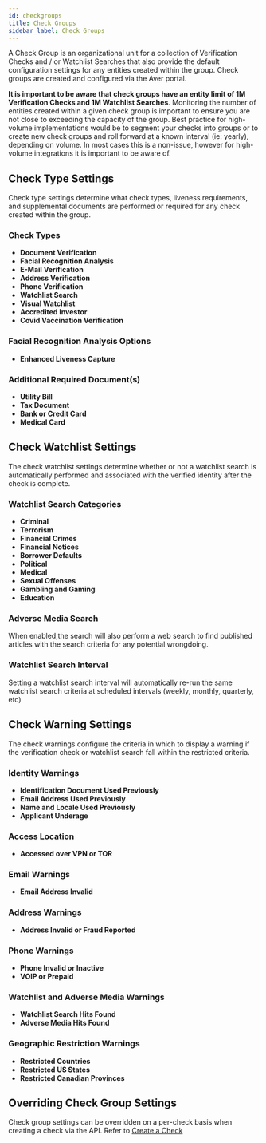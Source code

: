 ```yaml
---
id: checkgroups
title: Check Groups
sidebar_label: Check Groups
---
```


<p>
A Check Group is an organizational unit for a collection of Verification Checks and / or Watchlist Searches that also provide the default configuration settings for any entities created within the group. Check groups are created and configured via the Aver portal.
</p>
<p>
<b>It is important to be aware that check groups have an entity limit of 1M Verification Checks and 1M Watchlist Searches</b>.  Monitoring the number of entities created within a given check group is important to ensure you are not close to exceeding the capacity of the group.  Best practice for high-volume implementations would be to segment your checks into groups or to create new check groups and roll forward at a known interval (ie: yearly), depending on volume.  In most cases this is a non-issue, however for high-volume integrations it is important to be aware of.
</p>


## Check Type Settings
<p>
Check type settings determine what check types, liveness requirements, and supplemental documents are performed or required for any check created within the group.
</p>

### Check Types
- <b>Document Verification</b>
- <b>Facial Recognition Analysis</b>
- <b>E-Mail Verification</b>
- <b>Address Verification</b>
- <b>Phone Verification</b>
- <b>Watchlist Search</b>
- <b>Visual Watchlist</b>
- <b>Accredited Investor</b>
- <b>Covid Vaccination Verification</b>

### Facial Recognition Analysis Options
- <b>Enhanced Liveness Capture</b>

### Additional Required Document(s)
- <b>Utility Bill</b>
- <b>Tax Document</b>
- <b>Bank or Credit Card</b>
- <b>Medical Card</b>


## Check Watchlist Settings
<p>
The check watchlist settings determine whether or not a watchlist search is automatically performed and associated with the verified identity after the check is complete.
</p>

### Watchlist Search Categories
- <b>Criminal</b>
- <b>Terrorism</b>
- <b>Financial Crimes</b>
- <b>Financial Notices</b>
- <b>Borrower Defaults</b>
- <b>Political</b>
- <b>Medical</b>
- <b>Sexual Offenses</b>
- <b>Gambling and Gaming</b>
- <b>Education</b>


### Adverse Media Search
When enabled,the search will also perform a web search to find published articles with the search criteria for any potential wrongdoing.

### Watchlist Search Interval
Setting a watchlist search interval will automatically re-run the same watchlist search criteria at scheduled intervals (weekly, monthly, quarterly, etc)


## Check Warning Settings 
<p>
The check warnings configure the criteria in which to display a warning if the verification check or watchlist search fall within the restricted criteria.
</p>

### Identity Warnings
- <b>Identification Document Used Previously</b>
- <b>Email Address Used Previously</b>
- <b>Name and Locale Used Previously</b>
- <b>Applicant Underage</b>

### Access Location
- <b>Accessed over VPN or TOR</b>

### Email Warnings
- <b>Email Address Invalid</b>

### Address Warnings
- <b>Address Invalid or Fraud Reported</b>

### Phone Warnings
- <b>Phone Invalid or Inactive</b>
- <b>VOIP or Prepaid</b>

### Watchlist and Adverse Media Warnings
- <b>Watchlist Search Hits Found</b>
- <b>Adverse Media Hits Found</b>

### Geographic Restriction Warnings
- <b>Restricted Countries</b>
- <b>Restricted US States</b>
- <b>Restricted Canadian Provinces</b>

## Overriding Check Group Settings
<p>
Check group settings can be overridden on a per-check basis when creating a check via the API.  Refer to <a href="/docs/check">Create a Check</a>
</p>